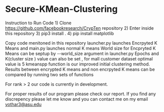 # Secure-KMean-Clustering

Instruction to Run Code
	1) Clone https://github.com/facebookresearch/CrypTen repository 
	2) Enter inside this repository
	3) pip3 install .
	4) pip install matplotlib
	
Copy code menitoned in this repository
launcher.py launches Encrpyted K Means and main.py launches normal K means
World size for Encpryted K Means can be septup by --world_size argument in launcher.py
Epochs and K(cluster size ) value can also be set , for mall customer dataset optimal value is 5
kmeanspp function is our improved initial clustering method.
Results between encrypted K means and non encrpyted  K means can be compared by running two sets of functions

For rank > 2 our code is currently in development.

For proper results of our program please check our report.
If you find any discrepency please let me know and you can contact me on my email vothar3@asu.edu
